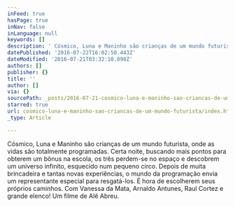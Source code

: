 ```yaml
---
inFeed: true
hasPage: true
inNav: false
inLanguage: null
keywords: []
description: ' Cósmico, Luna e Maninho são crianças de um mundo futurista, onde as vidas são totalmente programadas. Certa noite, buscando mais pontos para obterem um bônus na escola, os três perdem-se no espaço e descobrem um universo infinito, esquecido num pequeno circo. Depois de muita brincadeira e tantas novas experiências, o mundo da programação envia um representante especial para resgatá-los. É hora de escolherem seus próprios caminhos. Com Vanessa da Mata, Arnaldo Antunes, Raul Cortez e grande elenco! Um filme de Alê Abreu.'
datePublished: '2016-07-22T16:02:50.443Z'
dateModified: '2016-07-21T03:32:10.890Z'
authors: []
publisher: {}
title: ''
author: []
via: {}
sourcePath: _posts/2016-07-21-cosmico-luna-e-maninho-sao-criancas-de-um-mundo-futurista.md
starred: true
url: cosmico-luna-e-maninho-sao-criancas-de-um-mundo-futurista/index.html
_type: Article

---
```

Cósmico, Luna e Maninho são crianças de um mundo futurista, onde as vidas são totalmente programadas. Certa noite, buscando mais pontos para obterem um bônus na escola, os três perdem-se no espaço e descobrem um universo infinito, esquecido num pequeno circo. Depois de muita brincadeira e tantas novas experiências, o mundo da programação envia um representante especial para resgatá-los. É hora de escolherem seus próprios caminhos. Com Vanessa da Mata, Arnaldo Antunes, Raul Cortez e grande elenco! Um filme de Alê Abreu.
